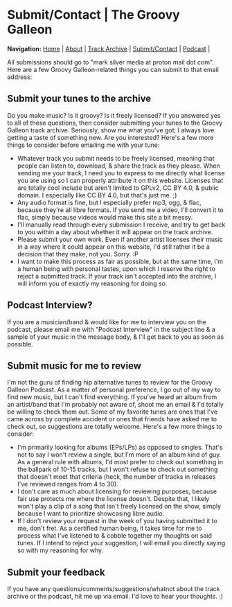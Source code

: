 # Submit/Contact | The Groovy Galleon

**Navigation:** [Home](index) \| [About](about) \| [Track Archive](tunes) \| [Submit/Contact](submit) \| [Podcast](podcast) \|

All submissions should go to "mark silver media at proton mail dot com". Here are a few Groovy Galleon-related things you can submit to that email address:

## Submit your tunes to the archive

Do you make music? Is it groovy? Is it freely licensed? If you answered yes to all of these questions, then consider submitting your tunes to the Groovy Galleon track archive. Seriously, show me what you've got; I always love getting a taste of something new. Are you interested? Here's a few more things to consider before emailing me with your tune:

- Whatever track you submit needs to be freely licensed, meaning that people can listen to, download, & share the track as they please. When sending me your track, I need you to express to me directly what license you are using so I can properly attribute it on this website. Licenses that are totally cool include but aren't limited to GPLv2, CC BY 4.0, & public domain. I especially like CC BY 4.0, but that's just me. ;)
- Any audio format is fine, but I especially prefer mp3, ogg, & flac, because they're all libre formats. If you send me a video, I'll convert it to flac, simply because videos would make this site a bit messy.
- I'll manually read through every submission I receive, and try to get back to you within a day about whether it will appear on the track archive.
- Please submit your own work. Even if another artist licenses their music in a way where it could appear on this website, I'd still rather it be a decision that they make, not you. Sorry. :P
- I want to make this process as fair as possible, but at the same time, I'm a human being with personal tastes, upon which I reserve the right to reject a submitted track. If your track isn't accepted into the archive, I will inform you of exactly my reasoning for doing so.

## Podcast Interview?

If you are a musician/band & would like for me to interview you on the podcast, please email me with "Podcast Interview" in the subject line & a sample of your music in the message body, & I'll get back to you as soon as possible.

## Submit music for me to review

I'm not the guru of finding hip alternative tunes to review for the Groovy Galleon Podcast. As a matter of personal preference, I go out of my way to find new music, but I can't find everything. If you've heard an album from an artist/band that I'm probably not aware of, shoot me an email & I'd totally be willing to check them out. Some of my favorite tunes are ones that I've came across by complete accident or ones that friends have asked me to check out, so suggestions are totally welcome. Here's a few more things to consider:

- I'm primarily looking for albums (EPs/LPs) as opposed to singles. That's not to say I won't review a single, but I'm more of an album kind of guy. As a general rule with albums, I'd most prefer to check out something in the ballpark of 10-15 tracks, but I won't refuse to check out something that doesn't meet that criteria (heck, the number of tracks in releases I've reviewed ranges from 4 to 30).
- I don't care as much about licensing for reviewing purposes, because fair use protects me where the license doesn't. Despite that, I likely won't play a clip of a song that isn't freely licensed on the show, simply because I want to prioritize showcasing libre audio.
- If I don't review your request in the week of you having submitted it to me, don't fret. As a certified human being, it takes time for me to process what I've listened to & cobble together my thoughts on said tunes. If I intend to reject your suggestion, I will email you directly saying so with my reasoning for why.

## Submit your feedback

If you have any questions/comments/suggestions/whatnot about the track archive or the podcast, hit me up via email. I'd love to hear your thoughts. :)

